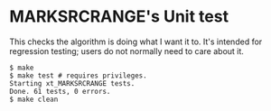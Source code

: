 # MARKSRCRANGE's Unit test

This checks the algorithm is doing what I want it to. It's intended for regression testing; users do not normally need to care about it.

	$ make
	$ make test # requires privileges.
	Starting xt_MARKSRCRANGE tests.
	Done. 61 tests, 0 errors.
	$ make clean

